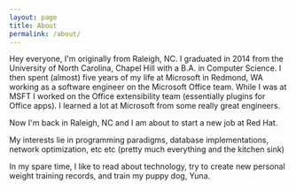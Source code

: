 ```yaml
---
layout: page
title: About
permalink: /about/
---
```


Hey everyone, I'm originally from Raleigh, NC. I graduated in 2014 from the University of North Carolina, Chapel Hill with a B.A. in Computer Science. I then spent (almost) five years of my life at Microsoft in Redmond, WA working as a software engineer on the Microsoft Office team. While I was at MSFT I worked on the Office extensibility team (essentially plugins for Office apps). I learned a lot at Microsoft from some really great engineers.

Now I'm back in Raleigh, NC and I am about to start a new job at Red Hat.

My interests lie in programming paradigms, database implementations, network optimization, etc etc (pretty much everything and the kitchen sink)

In my spare time, I like to read about technology, try to create new personal weight training records, and train my puppy dog, Yuna.
